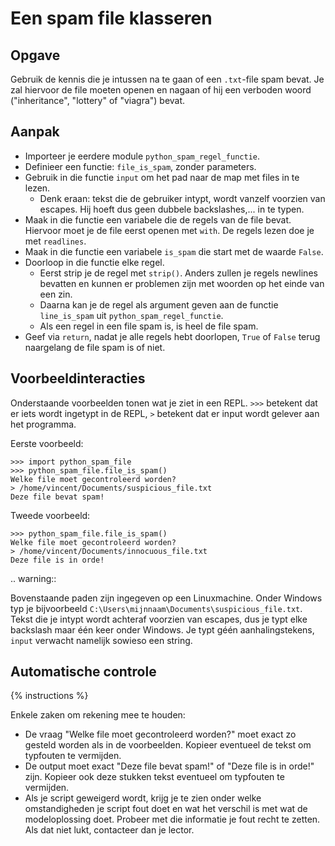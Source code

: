 # Een spam file klasseren

## Opgave
Gebruik de kennis die je intussen na te gaan of een `.txt`-file spam bevat. Je zal hiervoor de file moeten openen en nagaan of hij een verboden woord ("inheritance", "lottery" of "viagra") bevat.

## Aanpak
- Importeer je eerdere module `python_spam_regel_functie`.
- Definieer een functie: `file_is_spam`, zonder parameters.
- Gebruik in die functie `input` om het pad naar de map met files in te lezen.
  - Denk eraan: tekst die de gebruiker intypt, wordt vanzelf voorzien van escapes. Hij hoeft dus geen dubbele backslashes,... in te typen.
- Maak in die functie een variabele die de regels van de file bevat. Hiervoor moet je de file eerst openen met `with`. De regels lezen doe je met `readlines`.
- Maak in die functie een variabele `is_spam` die start met de waarde `False`.
- Doorloop in die functie elke regel.
  - Eerst strip je de regel met `strip()`. Anders zullen je regels newlines bevatten en kunnen er problemen zijn met woorden op het einde van een zin.
  - Daarna kan je de regel als argument geven aan de functie `line_is_spam` uit `python_spam_regel_functie`.
  - Als een regel in een file spam is, is heel de file spam.
- Geef via `return`, nadat je alle regels hebt doorlopen, `True` of `False` terug naargelang de file spam is of niet.

## Voorbeeldinteracties
Onderstaande voorbeelden tonen wat je ziet in een REPL. `>>>` betekent dat er iets wordt ingetypt in de REPL, `>` betekent dat er input wordt gelever aan het programma.

Eerste voorbeeld:

```text
>>> import python_spam_file
>>> python_spam_file.file_is_spam()
Welke file moet gecontroleerd worden?
> /home/vincent/Documents/suspicious_file.txt
Deze file bevat spam!
```

Tweede voorbeeld:

```text
>>> python_spam_file.file_is_spam()
Welke file moet gecontroleerd worden?
> /home/vincent/Documents/innocuous_file.txt
Deze file is in orde!
```

.. warning::

   Bovenstaande paden zijn ingegeven op een Linuxmachine. Onder Windows typ je bijvoorbeeld `C:\Users\mijnnaam\Documents\suspicious_file.txt`. Tekst die je intypt wordt achteraf voorzien van escapes, dus je typt elke backslash maar één keer onder Windows. Je typt géén aanhalingstekens, `input` verwacht namelijk sowieso een string.

## Automatische controle
{% instructions %}

Enkele zaken om rekening mee te houden:

- De vraag "Welke file moet gecontroleerd worden?" moet exact zo gesteld worden als in de voorbeelden. Kopieer eventueel de tekst om typfouten te vermijden.
- De output moet exact "Deze file bevat spam!" of "Deze file is in orde!" zijn. Kopieer ook deze stukken tekst eventueel om typfouten te vermijden.
- Als je script geweigerd wordt, krijg je te zien onder welke omstandigheden je script fout doet en wat het verschil is met wat de modeloplossing doet. Probeer met die informatie je fout recht te zetten. Als dat niet lukt, contacteer dan je lector.
